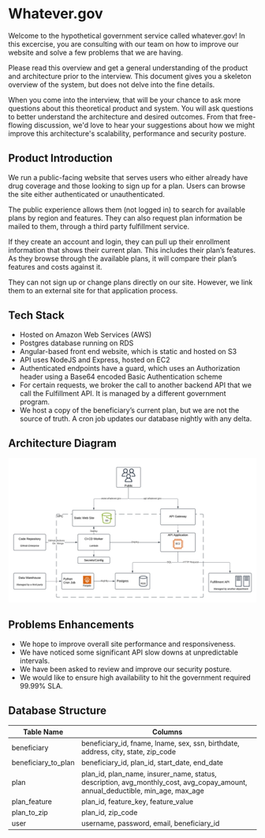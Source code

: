 # Whatever.gov

Welcome to the hypothetical government service called whatever.gov! In this excercise, you are consulting with our team on how to improve our website and solve a few problems that we are having.

Please read this overview and get a general understanding of the product and architecture prior to the interview. This document gives you a skeleton overview of the system, but does not delve into the fine details.

When you come into the interview, that will be your chance to ask more questions about this theoretical product and system. You will ask questions to better understand the architecture and desired outcomes. From that free-flowing discussion, we'd love to hear your suggestions about how we might improve this architecture's scalability, performance and security posture.

## Product Introduction

We run a public-facing website that serves users who either already have drug coverage and those looking to sign up for a plan. Users can browse the site either authenticated or unauthenticated.

The public experience allows them (not logged in) to search for available plans by region and features. They can also request plan information be mailed to them, through a third party fulfillment service.

If they create an account and login, they can pull up their enrollment information that shows their current plan. This includes their plan’s features. As they browse through the available plans, it will compare their plan’s features and costs against it.

They can not sign up or change plans directly on our site. However, we link them to an external site for that application process.

## Tech Stack

- Hosted on Amazon Web Services (AWS)
- Postgres database running on RDS
- Angular-based front end website, which is static and hosted on S3
- API uses NodeJS and Express, hosted on EC2
- Authenticated endpoints have a guard, which uses an Authorization header using a Base64 encoded Basic Authentication scheme
- For certain requests, we broker the call to another backend API that we call the Fulfillment API. It is managed by a different government program.
- We host a copy of the beneficiary’s current plan, but we are not the source of truth. A cron job updates our database nightly with any delta.

## Architecture Diagram

![System Architecture Diagram](whatever-gov-architecture.png)

## Problems Enhancements

- We hope to improve overall site performance and responsiveness.
- We have noticed some significant API slow downs at unpredictable intervals.
- We have been asked to review and improve our security posture.
- We would like to ensure high availability to hit the government required 99.99% SLA.

## Database Structure

| Table Name | Columns |
| ----------- | ----------- |
| beneficiary | beneficiary_id, fname, lname, sex, ssn, birthdate, address, city, state, zip_code |
| beneficiary_to_plan | beneficiary_id, plan_id, start_date, end_date |
| plan | plan_id, plan_name, insurer_name, status, description, avg_monthly_cost, avg_copay_amount, annual_deductible, min_age, max_age |
| plan_feature | plan_id, feature_key, feature_value |
| plan_to_zip | plan_id, zip_code |
| user | username, password, email, beneficiary_id |

